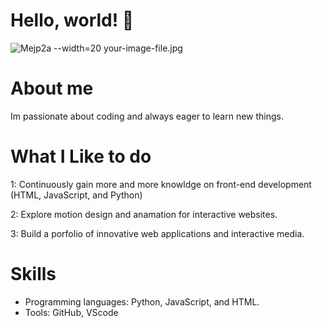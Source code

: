 # Hello, world! 👋
![Me](https://github.com/user-attachments/assets/-d335-40a5-8540-ffad8ea84439)jp2a --width=20 your-image-file.jpg

# About me 
Im passionate about coding and always eager to learn new things.

# What I Like to do 
1: Continuously gain more and more knowldge on front-end development (HTML, JavaScript, and Python)

2: Explore motion design and anamation for interactive websites.

3: Build a porfolio of innovative web applications and interactive media. 

# Skills 
- Programming languages: Python, JavaScript, and HTML.
- Tools: GitHub, VScode 



